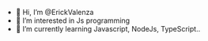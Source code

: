 - 👋 Hi, I’m @ErickValenza
- 👀 I’m interested in Js programming 
- 🌱 I’m currently learning Javascript, NodeJs, TypeScript..
